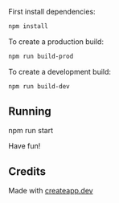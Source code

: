 First install dependencies:

```sh
npm install
```

To create a production build:

```sh
npm run build-prod
```

To create a development build:

```sh
npm run build-dev
```

## Running

npm run start

Have fun!

## Credits

Made with [createapp.dev](https://createapp.dev/)
